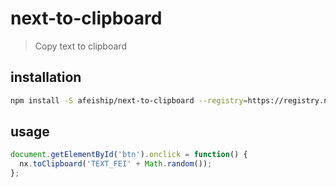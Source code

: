 # next-to-clipboard
> Copy text to clipboard

## installation
```bash
npm install -S afeiship/next-to-clipboard --registry=https://registry.npm.taobao.org
```

## usage
```js
document.getElementById('btn').onclick = function() {
  nx.toClipboard('TEXT_FEI' + Math.random());
};
```
